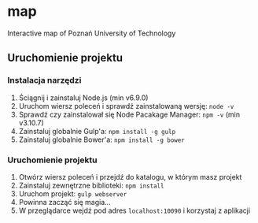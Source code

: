 # map
Interactive map of Poznań University of Technology

## Uruchomienie projektu

### Instalacja narzędzi
1. Ściągnij i zainstaluj Node.js (min v6.9.0)
2. Uruchom wiersz poleceń i sprawdź zainstalowaną wersję: `node -v`
3. Sprawdź czy zainstalował się Node Pacakage Manager: `npm -v` (min v3.10.7)
4. Zainstaluj globalnie Gulp'a: `npm install -g gulp`
5. Zainstaluj globalnie Bower'a: `npm install -g bower`

### Uruchomienie projektu
1. Otwórz wiersz poleceń i przejdź do katalogu, w którym masz projekt
2. Zainstaluj zewnętrzne biblioteki: `npm install`
2. Uruchom projekt: `gulp webserver`
3. Powinna zacząć się magia...
4. W przeglądarce wejdź pod adres `localhost:10090` i korzystaj z aplikacji
